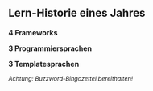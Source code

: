## Lern-Historie eines Jahres

**4 Frameworks**

**3 Programmiersprachen**

**3 Templatesprachen**

_<small>Achtung: Buzzword-Bingozettel bereithalten!</small>_
